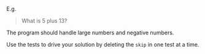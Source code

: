 E.g.

> What is 5 plus 13?

The program should handle large numbers and negative numbers.

Use the tests to drive your solution by deleting the `skip` in one test at a time.
